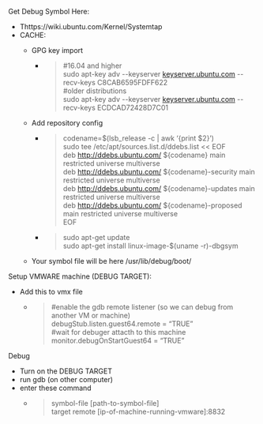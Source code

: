 <p>Get Debug Symbol Here:</p>
<ul>
<li>Thttps://wiki.ubuntu.com/Kernel/Systemtap</li>
<li>CACHE:
<ul>
<li>
<p>GPG key import</p>
<ul>
<li>
<blockquote>
<p>#16.04 and higher<br>
sudo apt-key adv --keyserver  <a href="http://keyserver.ubuntu.com/">keyserver.ubuntu.com</a>  --recv-keys C8CAB6595FDFF622<br>
#older distributions<br>
sudo apt-key adv --keyserver  <a href="http://keyserver.ubuntu.com/">keyserver.ubuntu.com</a>  --recv-keys ECDCAD72428D7C01</p>
</blockquote>
</li>
</ul>
</li>
<li>
<p>Add repository config</p>
<ul>
<li>
<blockquote>
<p>codename=$(lsb_release -c | awk ‘{print $2}’)<br>
sudo tee /etc/apt/sources.list.d/ddebs.list &lt;&lt; EOF<br>
deb  <a href="http://ddebs.ubuntu.com/">http://ddebs.ubuntu.com/</a>  ${codename} main restricted universe multiverse<br>
deb  <a href="http://ddebs.ubuntu.com/">http://ddebs.ubuntu.com/</a>  ${codename}-security main restricted universe multiverse<br>
deb  <a href="http://ddebs.ubuntu.com/">http://ddebs.ubuntu.com/</a>  ${codename}-updates main restricted universe multiverse<br>
deb  <a href="http://ddebs.ubuntu.com/">http://ddebs.ubuntu.com/</a>  ${codename}-proposed main restricted universe multiverse<br>
EOF</p>
</blockquote>
</li>
<li>
<blockquote>
<p>sudo apt-get update<br>
sudo apt-get install linux-image-$(uname -r)-dbgsym</p>
</blockquote>
</li>
</ul>
</li>
<li>
<p>Your symbol file will be here /usr/lib/debug/boot/</p>
</li>
</ul>
</li>
</ul>
<p>Setup VMWARE machine (DEBUG TARGET):</p>
<ul>
<li>Add this to vmx file
<ul>
<li>
<blockquote>
<p>#enable the gdb remote listener (so we can debug from another VM or machine)<br>
debugStub.listen.guest64.remote = “TRUE”<br>
#wait for debuger attacth to this machine<br>
monitor.debugOnStartGuest64 = “TRUE”</p>
</blockquote>
</li>
</ul>
</li>
</ul>
<p>Debug</p>
<ul>
<li>Turn on the DEBUG TARGET</li>
<li>run gdb (on other computer)</li>
<li>enter these command
<ul>
<li>
<blockquote>
<p>symbol-file [path-to-symbol-file]<br>
target remote [ip-of-machine-running-vmware]:8832</p>
</blockquote>
</li>
</ul>
</li>
</ul>
